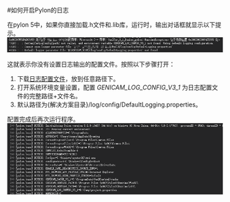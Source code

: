 #如何开启Pylon的日志

在pylon 5中，如果你直接加载.h文件和.lib库，运行时，输出对话框就显示以下提示。
![no log](Asset/PylonLog-1.png)

这就表示你没有设置日志输出的配置文件。按照以下步骤打开：

1. 下载[日志配置文件](Asset/DebugLogging.properties)，放到任意路径下。
2. 打开系统环境变量设置，配置 *GENICAM_LOG_CONFIG_V3_1* 为日志配置文件的完整路径+文件名。
2. 默认路径为{解决方案目录}/log/config/DefaultLogging.properties。

配置完成后再次运行程序。
![log open](Asset/PylonLog-2.png)
